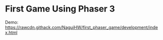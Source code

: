 # First Game Using Phaser 3

Demo: https://rawcdn.githack.com/NaguiHW/first_phaser_game/development/index.html
